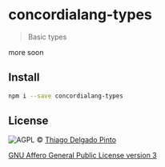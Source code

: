 # concordialang-types

> Basic types

more soon

## Install

```bash
npm i --save concordialang-types
```

## License

![AGPL](http://www.gnu.org/graphics/agplv3-88x31.png) © [Thiago Delgado Pinto](https://github.com/thiagodp)

[GNU Affero General Public License version 3](LICENSE.txt)

